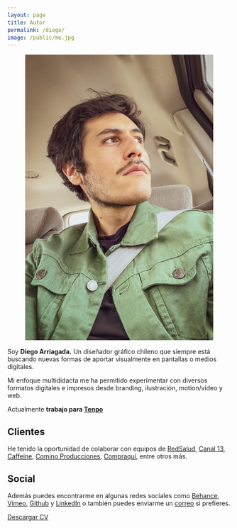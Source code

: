 ```yaml
---
layout: page
title: Autor
permalink: /diego/
image: /public/me.jpg
---
```

<aside class="c2-col">
<div>
    <figure>
        <img src="/public/me.jpg" loading="lazy" alt="">
    </figure>
</div>
<div>
    <p>Soy <strong>Diego Arriagada.</strong> Un diseñador gráfico chileno que siempre está buscando nuevas formas de aportar visualmente en pantallas o medios digitales.</p>
    <p>Mi enfoque multididacta me ha permitido experimentar con diversos formatos digitales e impresos desde branding, ilustración, motion/vídeo y web.</p>
    <p>Actualmente <strong>trabajo para <a href="https://www.tenpo.cl/" target="_blank">Tenpo</a></strong></p>
    <h2>Clientes</h2>
    <p>He tenido la oportunidad de colaborar con equipos de <a href="https://www.redsalud.cl/" target="_blank">RedSalud</a>, <a href="https://www.13.cl/" target="_blank">Canal 13</a>, <a href="https://www.instagram.com/cafeteria_caffeine/" target="_blank">Caffeine</a>, <a href="https://www.comino.cl/" target="_blank">Comino Producciones</a>, <a href="https://www.compraqui.cl/" target="_blank">Compraquí</a>, entre otros más.</p>
    <h2>Social</h2>
    <p>Además puedes encontrarme en algunas redes sociales como <a href="https://www.behance.net/diegoarriagada/" target="_blank">Behance</a>, <a href="https://vimeo.com/diegoarriagada" target="_blank">Vimeo</a>, <a href="https://github.com/darriagada/" target="_blank">Github</a> y <a href="https://www.linkedin.com/in/darriagada6/" target="_blank">LinkedIn</a> o también puedes enviarme un <a href="mailto:darriagada6 at gmail.com">correo</a> si prefieres.</p>
    <a href="/public/files/cv25.pdf" class="button" style="width:200px" target="_blank">Descargar CV</a>
</div>
</aside>